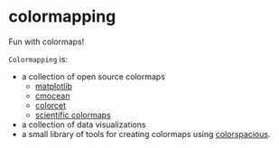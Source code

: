 # colormapping
Fun with colormaps!

`Colormapping` is:
- a collection of open source colormaps
  - [matplotlib](https://matplotlib.org/stable/tutorials/colors/colormaps.html)
  - [cmocean](https://matplotlib.org/cmocean/)
  - [colorcet](https://colorcet.holoviz.org/)
  - [scientific colormaps](https://www.fabiocrameri.ch/colourmaps/)
- a collection of data visualizations
- a small library of tools for creating colormaps using [colorspacious](https://colorspacious.readthedocs.io/en/latest/).
